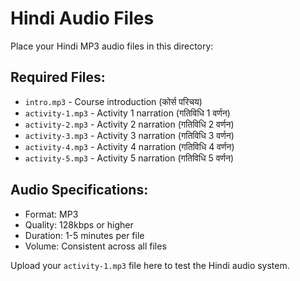 # Hindi Audio Files

Place your Hindi MP3 audio files in this directory:

## Required Files:
- `intro.mp3` - Course introduction (कोर्स परिचय)
- `activity-1.mp3` - Activity 1 narration (गतिविधि 1 वर्णन)
- `activity-2.mp3` - Activity 2 narration (गतिविधि 2 वर्णन)
- `activity-3.mp3` - Activity 3 narration (गतिविधि 3 वर्णन)
- `activity-4.mp3` - Activity 4 narration (गतिविधि 4 वर्णन)
- `activity-5.mp3` - Activity 5 narration (गतिविधि 5 वर्णन)

## Audio Specifications:
- Format: MP3
- Quality: 128kbps or higher
- Duration: 1-5 minutes per file
- Volume: Consistent across all files

Upload your `activity-1.mp3` file here to test the Hindi audio system.